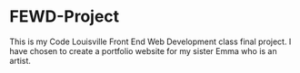 # FEWD-Project
This is my Code Louisville Front End Web Development class final project.   I have chosen to create a portfolio website for my sister Emma who is an artist.
